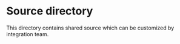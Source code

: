 # Source directory
This directory contains shared source which can be customized by integration team.
